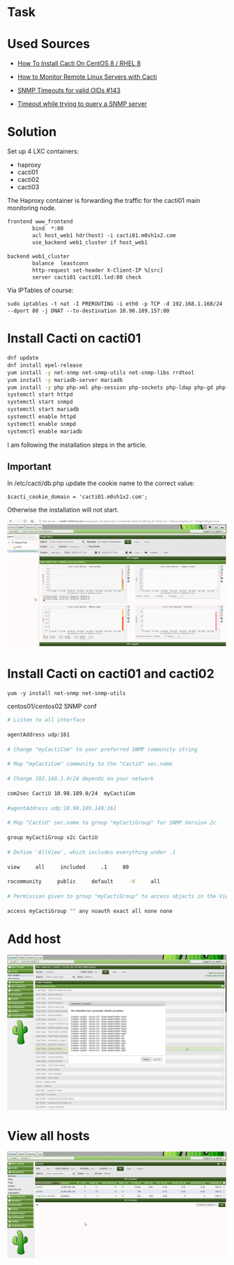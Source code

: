 # Task

# Used Sources

- [How To Install Cacti On CentOS 8 / RHEL 8](https://www.itzgeek.com/how-tos/linux/centos-how-tos/how-to-install-cacti-on-centos-8-rhel-8.html)
- [How to Monitor Remote Linux Servers with Cacti](https://www.itzgeek.com/how-tos/linux/how-to-monitor-remote-linux-servers-with-cacti.html)

- [SNMP Timeouts for valid OIDs #143](https://github.com/Cacti/cacti/issues/143)

- [Timeout while trying to query a SNMP server
](https://serverfault.com/questions/865002/timeout-while-trying-to-query-a-snmp-server)

# Solution

Set up 4 LXC containers:

- haproxy
- cacti01
- cacti02
- cacti03

The Haproxy container is forwarding the traffic for the cacti01 main monitoring node.

```
frontend www_frontend
        bind  *:80
        acl host_web1 hdr(host) -i cacti01.m0sh1x2.com
        use_backend web1_cluster if host_web1

backend web1_cluster
        balance  leastconn
        http-request set-header X-Client-IP %[src]
        server cacti01 cacti01.lxd:80 check
```

Via IPTables of course:

```
sudo iptables -t nat -I PREROUTING -i eth0 -p TCP -d 192.168.1.168/24 --dport 80 -j DNAT --to-destination 10.98.189.157:80
```

# Install Cacti on cacti01

```bash
dnf update
dnf install epel-release
yum install -y net-snmp net-snmp-utils net-snmp-libs rrdtool
yum install -y mariadb-server mariadb
yum install -y php php-xml php-session php-sockets php-ldap php-gd php-json php-mysqlnd php-gmp php-mbstring php-posix php-snmp php-intl
systemctl start httpd
systemctl start snmpd
systemctl start mariadb
systemctl enable httpd
systemctl enable snmpd
systemctl enable mariadb
```

I am following the installation steps in the article.

## Important

In /etc/cacti/db.php update the cookie name to the correct value:

```
$cacti_cookie_domain = 'cacti01.m0sh1x2.com';
```

Otherwise the installation will not start.

![Cacti Installed Screenshot](./Screenshots/cacti_web_screen.png)


# Install Cacti on cacti01 and cacti02


```
yum -y install net-snmp net-snmp-utils
```

centos01/centos02 SNMP conf
```bash
# Listen to all interface

agentAddress udp:161

# Change "myCactiCom" to your preferred SNMP community string

# Map "myCactiCom" community to the "CactiU" sec.name

# Change 192.168.1.0/24 depends on your network

com2sec CactiU 10.98.189.0/24  myCactiCom

#agentAddress udp:10.98.189.140:161

# Map "CactiU" sec.name to group "myCactiGroup" for SNMP Version 2c

group myCactiGroup v2c CactiU

# Define 'AllView', which includes everything under .1

view     all     included     .1     80

rocommunity     public     default     -V     all

# Permission given to group "myCactiGroup" to access objects in the View

access myCactiGroup "" any noauth exact all none none
```

# Add host

![Cacti Add Host](./Screenshots/cacti_add_host.png)

# View all hosts

![Cacti View all hosts](./Screenshots/cacti_all_hosts.png)
